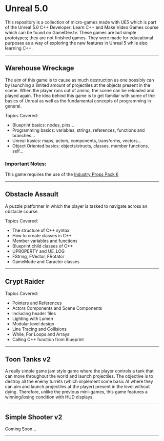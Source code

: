 # Unreal 5.0

This repository is a collection of micro-games made with UE5 which is part of the Unreal 5.0 C++ Developer: Learn C++ and Make Video Games course which can be found on GameDev.tv.
These games are but simple prototypes; they are not finished games. They were made for educational purposes as a way of exploring the new features in Unreal 5 while also learning C++.

---

## Warehouse Wreckage

The aim of this game is to cause as much destruction as one possibly can by launching a limited amount of projectiles at the objects present in the scene.
When the player runs out of ammo, the scene can be reloaded and played again. The idea behind this game is to get familiar with some of the basics of Unreal as well as the fundamental concepts of programming in general.

Topics Covered:

- Blueprint basics: nodes, pins...
- Programming basics: variables, strings, references, functions and branches...
- Unreal basics: maps, actors, components, transforms, vectors...
- Object Oriented basics: objects/structs, classes, member functions, self...

### Important Notes:

This game requires the use of the [Industry Props Pack 6
](https://www.unrealengine.com/marketplace/en-US/product/3e2a3cb997cf47b1ab782a67957bfed0?sessionInvalidated=true)

---

## Obstacle Assault

A puzzle platformer in which the player is tasked to navigate across an obstacle course.

Topics Covered:

- The structure of C++ syntax
- How to create classes in C++
- Member variables and functions
- Blueprint child classes of C++
- UPROPERTY and UE_LOG
- FString, FVector, FRotator
- GameMode and Caracter classes

---

## Crypt Raider

Topics Covered:

- Pointers and References
- Actors Components and Scene Components
- Including header files
- Lighting with Lumen
- Modular level design
- Line Tracing and Collisions
- While, For Loops and Arrays
- Calling C++ function from Blueprint

---

## Toon Tanks v2

A really simple game jam style game where the player controls a tank that can move throughout the world and launch projectiles. The objective is to destroy all the enemy turrets (which implement some basic AI where they can aim and launch projectiles at the player) present in the level without dying. Therefore, unlike the previous mini-games, this game features a winning/losing condition with HUD displays.

---

## Simple Shooter v2

Coming Soon...

---
